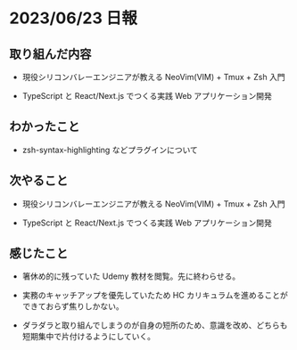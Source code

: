 # 2023/06/23 日報

## 取り組んだ内容

- 現役シリコンバレーエンジニアが教える NeoVim(VIM) + Tmux + Zsh 入門

- TypeScript と React/Next.js でつくる実践 Web アプリケーション開発

## わかったこと

- zsh-syntax-highlighting などプラグインについて

## 次やること

- 現役シリコンバレーエンジニアが教える NeoVim(VIM) + Tmux + Zsh 入門

- TypeScript と React/Next.js でつくる実践 Web アプリケーション開発

## 感じたこと

- 箸休め的に残っていた Udemy 教材を閲覧。先に終わらせる。

- 実務のキャッチアップを優先していたため HC カリキュラムを進めることができておらず焦りしかない。

- ダラダラと取り組んでしまうのが自身の短所のため、意識を改め、どちらも短期集中で片付けるようにしていく。
